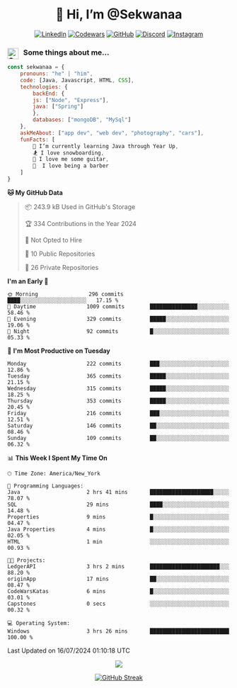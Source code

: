 <h1 align="center" style="font-size = 20px;">👋 Hi, I’m @Sekwanaa</h1>

<div align="center">
	
<a href="https://www.linkedin.com/in/chrisskchia/" target="blank">![LinkedIn](https://img.shields.io/badge/linkedin-%230077B5.svg?style=for-the-badge&logo=linkedin&logoColor=white)</a>
<a href="https://www.codewars.com/users/sekwanaa" target="blank">![Codewars](https://img.shields.io/badge/Codewars-B1361E?style=for-the-badge&logo=codewars&logoColor=grey)</a>
<a href="https://github.com/sekwanaa" target="blank">![GitHub](https://img.shields.io/badge/github-%23121011.svg?style=for-the-badge&logo=github&logoColor=white)</a>
<a href="https://discordapp.com/users/181891769414189056" target="blank">![Discord](https://img.shields.io/badge/Discord-%235865F2.svg?style=for-the-badge&logo=discord&logoColor=white)</a>
<a href="https://www.instagram.com/sekwanaa/" target="blank">![Instagram](https://img.shields.io/badge/Instagram-%23E4405F.svg?style=for-the-badge&logo=Instagram&logoColor=white)</a>

</div>

### <img align="left" alt="Coding" height="25" src="https://media.tenor.com/2aSuT7p_a_UAAAAi/peachcat-cat.gif"> &nbsp; Some things about me...

``` javascript
const sekwanaa = {
	pronouns: "he" | "him",
	code: [Java, Javascript, HTML, CSS],
	technologies: {
		backEnd: {
		js: ["Node", "Express"],
		java: ["Spring"]
		},
		databases: ["mongoDB", "MySql"]
	},
 	askMeAbout: ["app dev", "web dev", "photography", "cars"],
 	funFacts: [
		🌱 I’m currently learning Java through Year Up,
		🏂 I love snowboarding,
		🎸 I love me some guitar,
		💈  I love being a barber
	]
}
```
<!--Github Stats-->

<!--START_SECTION:waka-->
**🐱 My GitHub Data** 

> 📦 243.9 kB Used in GitHub's Storage 
 > 
> 🏆 334 Contributions in the Year 2024
 > 
> 🚫 Not Opted to Hire
 > 
> 📜 10 Public Repositories 
 > 
> 🔑 26 Private Repositories 
 > 
**I'm an Early 🐤** 

```text
🌞 Morning                296 commits         ████░░░░░░░░░░░░░░░░░░░░░   17.15 % 
🌆 Daytime                1009 commits        ███████████████░░░░░░░░░░   58.46 % 
🌃 Evening                329 commits         █████░░░░░░░░░░░░░░░░░░░░   19.06 % 
🌙 Night                  92 commits          █░░░░░░░░░░░░░░░░░░░░░░░░   05.33 % 
```
📅 **I'm Most Productive on Tuesday** 

```text
Monday                   222 commits         ███░░░░░░░░░░░░░░░░░░░░░░   12.86 % 
Tuesday                  365 commits         █████░░░░░░░░░░░░░░░░░░░░   21.15 % 
Wednesday                315 commits         █████░░░░░░░░░░░░░░░░░░░░   18.25 % 
Thursday                 353 commits         █████░░░░░░░░░░░░░░░░░░░░   20.45 % 
Friday                   216 commits         ███░░░░░░░░░░░░░░░░░░░░░░   12.51 % 
Saturday                 146 commits         ██░░░░░░░░░░░░░░░░░░░░░░░   08.46 % 
Sunday                   109 commits         ██░░░░░░░░░░░░░░░░░░░░░░░   06.32 % 
```


📊 **This Week I Spent My Time On** 

```text
🕑︎ Time Zone: America/New_York

💬 Programming Languages: 
Java                     2 hrs 41 mins       ████████████████████░░░░░   78.07 % 
SQL                      29 mins             ████░░░░░░░░░░░░░░░░░░░░░   14.48 % 
Properties               9 mins              █░░░░░░░░░░░░░░░░░░░░░░░░   04.47 % 
Java Properties          4 mins              █░░░░░░░░░░░░░░░░░░░░░░░░   02.05 % 
HTML                     1 min               ░░░░░░░░░░░░░░░░░░░░░░░░░   00.93 % 

🐱‍💻 Projects: 
LedgerAPI                3 hrs 2 mins        ██████████████████████░░░   88.20 % 
originApp                17 mins             ██░░░░░░░░░░░░░░░░░░░░░░░   08.47 % 
CodeWarsKatas            6 mins              █░░░░░░░░░░░░░░░░░░░░░░░░   03.01 % 
Capstones                0 secs              ░░░░░░░░░░░░░░░░░░░░░░░░░   00.32 % 

💻 Operating System: 
Windows                  3 hrs 26 mins       █████████████████████████   100.00 % 
```


 Last Updated on 16/07/2024 01:10:18 UTC
<!--END_SECTION:waka-->


<div align="center">
	
![](https://komarev.com/ghpvc/?username=sekwanaa&label=GITHUB-VISITORS&style=for-the-badge&abbreviated=true)

<div>

[![GitHub Streak](https://github-readme-streak-stats.herokuapp.com/?user=sekwanaa)](https://git.io/streak-stats)
 
</div>
 
</div>


<!---
# CERTIFICATES
### Google IT Automation with Python Specialization

>***Coursera --- Issued September 2022***
Online certificate issued by Coursera building skills using Git, Github, and Python

### Google IT Support Certificate
>***Coursera --- Issued November 2021***
Online certificate issued by Coursera building foundational skills including
troubleshooting and customer service, networking, operating systems, system
administration, and security.
--->

<!---
Jiggly-sensation/Jiggly-sensation is a ✨ special ✨ repository because its `README.md` (this file) appears on your GitHub profile.
You can click the Preview link to take a look at your changes.
--->


